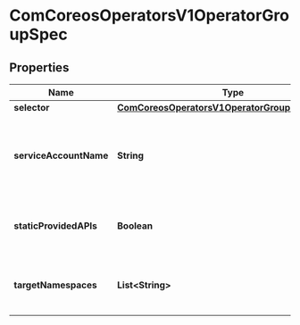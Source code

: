 
# ComCoreosOperatorsV1OperatorGroupSpec

## Properties
Name | Type | Description | Notes
------------ | ------------- | ------------- | -------------
**selector** | [**ComCoreosOperatorsV1OperatorGroupSpecSelector**](ComCoreosOperatorsV1OperatorGroupSpecSelector.md) |  |  [optional]
**serviceAccountName** | **String** | ServiceAccountName is the admin specified service account which will be used to deploy operator(s) in this operator group. |  [optional]
**staticProvidedAPIs** | **Boolean** | Static tells OLM not to update the OperatorGroup&#39;s providedAPIs annotation |  [optional]
**targetNamespaces** | **List&lt;String&gt;** | TargetNamespaces is an explicit set of namespaces to target. If it is set, Selector is ignored. |  [optional]



